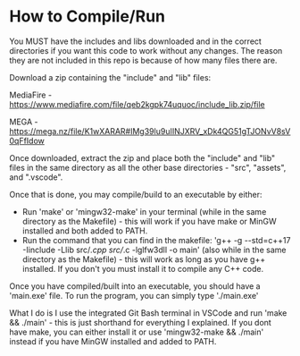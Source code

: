 # How to Compile/Run

You MUST have the includes and libs downloaded and in the correct directories if you want this code to work without any changes. The reason they are not included in this repo is because of how many files there are.


Download a zip containing the "include" and "lib" files:

MediaFire - https://www.mediafire.com/file/qeb2kgpk74uquoc/include_lib.zip/file

MEGA - https://mega.nz/file/K1wXARAR#IMg39lu9uIINJXRV_xDk4QG51gTJONvV8sV0qFfIdow


Once downloaded, extract the zip and place both the "include" and "lib" files in the same directory as all the other base directories - "src", "assets", and ".vscode".

Once that is done, you may compile/build to an executable by either:
- Run 'make' or 'mingw32-make' in your terminal (while in the same directory as the Makefile) - this will work if you have make or MinGW installed and both added to PATH.
- Run the command that you can find in the makefile: 'g++ -g --std=c++17 -Iinclude -Llib  src/*.cpp src/*.c -lglfw3dll -o main' (also while in the same directory as the Makefile) - this will work as long as you have g++ installed. If you don't you must install it to compile any C++ code.

Once you have compiled/built into an executable, you should have a 'main.exe' file. To run the program, you can simply type './main.exe'

What I do is I use the integrated Git Bash terminal in VSCode and run 'make && ./main' - this is just shorthand for everything I explained. If you dont have make, you can either install it or use 'mingw32-make && ./main' instead if you have MinGW installed and added to PATH.
